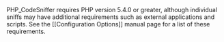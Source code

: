 PHP_CodeSniffer requires PHP version 5.4.0 or greater, although individual sniffs may have additional requirements such as external applications and scripts. See the [[Configuration Options]] manual page for a list of these requirements.